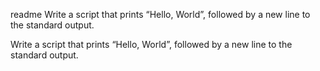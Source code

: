 readme
Write a script that prints “Hello, World”, followed by a new line to the standard output.


Write a script that prints “Hello, World”, followed by a new line to the standard output.
